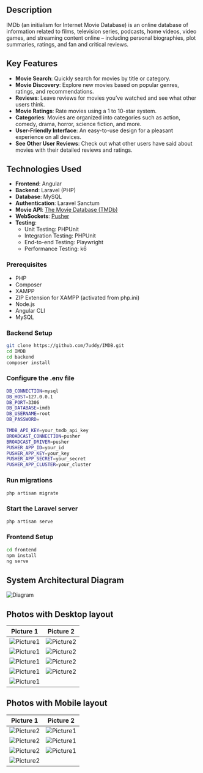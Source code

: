 ## Description 
IMDb (an initialism for Internet Movie Database) is an online database of information related to films, television series, podcasts, home videos, video games, and streaming content online – including personal biographies, plot summaries, ratings, and fan and critical reviews.
## Key Features

- **Movie Search**: Quickly search for movies by title or category.
- **Movie Discovery**: Explore new movies based on popular genres, ratings, and recommendations.
- **Reviews**: Leave reviews for movies you’ve watched and see what other users think.
- **Movie Ratings**: Rate movies using a 1 to 10-star system.
- **Categories**: Movies are organized into categories such as action, comedy, drama, horror, science fiction, and more.
- **User-Friendly Interface**: An easy-to-use design for a pleasant experience on all devices.
- **See Other User Reviews**: Check out what other users have said about movies with their detailed reviews and ratings.

## Technologies Used

- **Frontend**: Angular
- **Backend**: Laravel (PHP)
- **Database**: MySQL
- **Authentication**: Laravel Sanctum
- **Movie API**: [The Movie Database (TMDb)](https://www.themoviedb.org/documentation/api)
- **WebSockets**: [Pusher](https://pusher.com/)
- **Testing**:
  - Unit Testing: PHPUnit
  - Integration Testing: PHPUnit
  - End-to-end Testing: Playwright
  - Performance Testing: k6


### Prerequisites

- PHP
- Composer
- XAMPP
- ZIP Extension for XAMPP (activated from php.ini)
- Node.js
- Angular CLI
- MySQL

### Backend Setup
```bash
git clone https://github.com/7uddy/IMDB.git
cd IMDB
cd backend
composer install
```
### Configure the .env file
```bash
DB_CONNECTION=mysql
DB_HOST=127.0.0.1
DB_PORT=3306
DB_DATABASE=imdb
DB_USERNAME=root
DB_PASSWORD=

TMDB_API_KEY=your_tmdb_api_key
BROADCAST_CONNECTION=pusher
BROADCAST_DRIVER=pusher
PUSHER_APP_ID=your_id
PUSHER_APP_KEY=your_key
PUSHER_APP_SECRET=your_secret
PUSHER_APP_CLUSTER=your_cluster
```

### Run migrations
```bash
php artisan migrate
```
### Start the Laravel server
```bash
php artisan serve
```

### Frontend Setup
```bash
cd frontend
npm install
ng serve
```
## System Architectural Diagram
![Diagram](Images/Diagram.png)

## Photos with Desktop layout

| Picture 1            | Picture 2            |
|----------------------|----------------------|
| ![Picture1](Images/Picture1.png) | ![Picture2](Images/Picture2.png) |
| ![Picture1](Images/Picture3.png) | ![Picture2](Images/Picture4.png) |
| ![Picture1](Images/Picture5.png) | ![Picture2](Images/Picture6.png) |
| ![Picture1](Images/Picture7.png) | ![Picture2](Images/Picture8.png) |
| ![Picture1](Images/Picture9.png) | 

## Photos with Mobile layout

| Picture 1            | Picture 2            |
|----------------------|----------------------|
| ![Picture2](Images/Picture10.png) | ![Picture1](Images/Picture11.png) | 
| ![Picture2](Images/Picture12.png) | ![Picture1](Images/Picture13.png) |
|![Picture2](Images/Picture14.png) | ![Picture1](Images/Picture15.png) | 
|![Picture2](Images/Picture16.png) |


